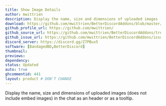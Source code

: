 ```yaml
---
title: Show Image Details
author: mwittrien
description: Display the name, size and dimensions of uploaded images (does not include embed images) in the chat as an header or as a tooltip.
download: https://github.com/mwittrien/BetterDiscordAddons/blob/master/Plugins/ShowImageDetails/ShowImageDetails.plugin.js
github_profile_url: https://github.com/mwittrien/
github_source_url: https://github.com/mwittrien/BetterDiscordAddons/tree/master/Plugins/ShowImageDetails
github_issue_url: https://github.com/mwittrien/BetterDiscordAddons/issues
discord_server: https://discord.gg/Z7PBux5
software: [BandagedBD,BetterDiscord]
thumbnail:
previews:
dependency:
status: Updated
auto: true
ghcommentid: 441
layout: product # DON'T CHANGE
---
```

Display the name, size and dimensions of uploaded images (does not include embed images) in the chat as an header or as a tooltip.